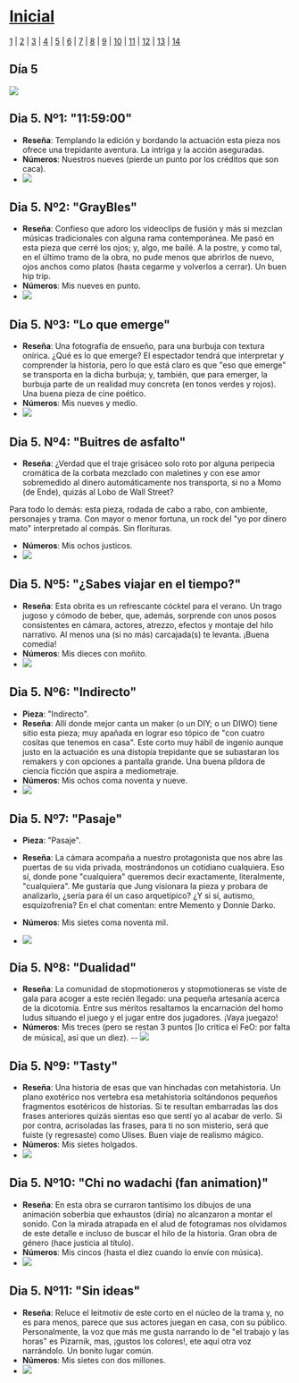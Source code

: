 # [Inicial](./index.md)

[1](dia1.md) | [2](dia2.md) | [3](dia3.md) | [4](dia4.md) | [5](dia5.md) | [6](dia6.md) | [7](dia7.md) | [8](dia8.md) | [9](dia9.md) | [10](dia10.md) | [11](dia11.md) | [12](dia12.md) | [13](dia13.md) | [14](dia14.md)
<h2>Día 5</h2>

![](dia5/0107210.png)

## **Dia 5. Nº1: "11:59:00"**
- **Reseña**: Templando la edición y bordando la actuación esta pieza nos ofrece una trepidante aventura. La intriga y la acción aseguradas.
- **Números**: Nuestros  nueves (pierde un punto por los créditos que son caca).
- ![](dia5/0107211.png)

## **Dia 5. Nº2: "GrayBles"**
- **Reseña**: Confieso que adoro los videoclips de fusión y más si mezclan músicas tradicionales con alguna rama contemporánea. Me pasó en esta pieza que cerré los ojos; y, algo, me bailé. A la postre, y como tal, en el último tramo de la obra, no pude menos que abrirlos de nuevo, ojos anchos como platos (hasta cegarme y volverlos a cerrar). Un buen hip trip.
- **Números**: Mis nueves en punto.
- ![](dia5/0107212.png)

## **Dia 5. Nº3: "Lo que emerge"**
- **Reseña**: Una fotografía de ensueño, para una burbuja con textura onírica. ¿Qué es lo que emerge? El espectador tendrá que interpretar y comprender la historia, pero lo que está claro es que "eso que emerge" se transporta en la dicha burbuja; y, también, que para emerger, la burbuja parte de un realidad muy concreta (en tonos verdes y rojos). Una buena pieza de cine poético.
- **Números**: Mis nueves y medio.
- ![](dia5/0107213.png)

## **Dia 5. Nº4: "Buitres de asfalto"**
- **Reseña**: ¿Verdad que el traje grisáceo solo roto por alguna peripecia cromática de la corbata mezclado con maletines y con ese amor sobremedido al dinero automáticamente nos transporta, si no a Momo (de Ende), quizás al Lobo de Wall Street? 

Para todo lo demás: esta pieza, rodada de cabo a rabo, con ambiente, personajes y trama. Con mayor o menor fortuna, un rock del "yo por dinero mato" interpretado al compás. Sin florituras.
- **Números**: Mis ochos justicos.
- ![](dia5/0107214.png)

## **Dia 5. Nº5: "¿Sabes viajar en el tiempo?"**
- **Reseña**: Esta obrita es un refrescante cócktel para el verano. Un trago jugoso y cómodo de beber, que, además, sorprende con unos posos consistentes en cámara, actores, atrezzo, efectos y montaje del hilo narrativo. Al menos una (si no más) carcajada(s) te levanta. ¡Buena comedia!
- **Números**: Mis dieces con moñito.
- ![](dia5/0107215.png)

## **Dia 5. Nº6: "Indirecto"**

- **Pieza**: "Indirecto".
- **Reseña**: Allí donde mejor canta un maker (o un DIY; o un DIWO) tiene sitio esta pieza; muy apañada en lograr eso tópico de "con cuatro cositas que tenemos en casa". Este corto muy hábil de ingenio aunque justo en la actuación es una distopía trepidante que se subastaran los remakers y con opciones a pantalla grande. Una buena píldora de ciencia ficción que aspira a mediometraje.
- **Números**: Mis ochos coma noventa y nueve.
- ![](dia5/0107216.png)

## **Dia 5. Nº7: "Pasaje"**

- **Pieza**: "Pasaje".
- **Reseña**: La cámara acompaña a nuestro protagonista que nos abre las puertas de su vida privada, mostrándonos un cotidiano cualquiera. Eso sí, donde pone "cualquiera" queremos decir exactamente, literalmente, "cualquiera". Me gustaría que Jung visionara la pieza y probara de analizarlo, ¿sería para él un caso arquetípico? ¿Y si sí, autismo, esquizofrenia? En el chat comentan: entre Memento y Donnie Darko.
- **Números**: Mis sietes coma noventa mil.

- ![](dia5/0107217.png)

## **Dia 5. Nº8: "Dualidad"**
- **Reseña**: La comunidad de stopmotioneros y stopmotioneras se viste de gala para acoger a este recién llegado: una pequeña artesanía acerca de la dicotomía. Entre sus méritos resaltamos la encarnación del homo ludus situando el juego y el jugar entre dos jugadores. ¡Vaya juegazo!  
- **Números**: Mis treces (pero se restan 3 puntos [lo critíca el FeO: por falta de música], así que un diez).
-- ![](dia5/0107218.png)

## **Dia 5. Nº9: "Tasty"**
- **Reseña**: Una historia de esas que van hinchadas con metahistoria. Un plano exotérico nos vertebra esa metahistoria soltándonos pequeños fragmentos esotéricos de historias. Si te resultan embarradas las dos frases anteriores quizás sientas eso que sentí yo al acabar de verlo. Si por contra, acrisoladas las frases, para ti no son misterio, será que fuiste (y regresaste) como Ulises. Buen viaje de realismo mágico.
- **Números**: Mis sietes holgados.
- ![](dia5/0107219.png)


## **Dia 5. Nº10: "Chi no wadachi (fan animation)"**
- **Reseña**: En esta obra se curraron tantísimo los dibujos de una animación soberbia que exhaustos (diría) no alcanzaron a montar el sonido. Con la mirada atrapada en el alud de fotogramas nos olvidamos de este detalle e incluso de buscar el hilo de la historia. Gran obra de género (hace justicia al título).
- **Números**: Mis cincos (hasta el díez cuando lo envíe con música).
- ![](dia5/01072110.png)


## **Dia 5. Nº11: "Sin ideas"**
- **Reseña**: Reluce el leitmotiv de este corto en el núcleo de la trama y, no es para menos, parece que sus actores juegan en casa, con su público. Personalmente, la voz que más me gusta narrando lo de "el trabajo y las horas" es Pizarnik, mas, ¡gustos los colores!, ete aquí otra voz narrándolo. Un bonito lugar común.
- **Números**: Mis sietes con dos millones.
- ![](dia5/01072111.png)

